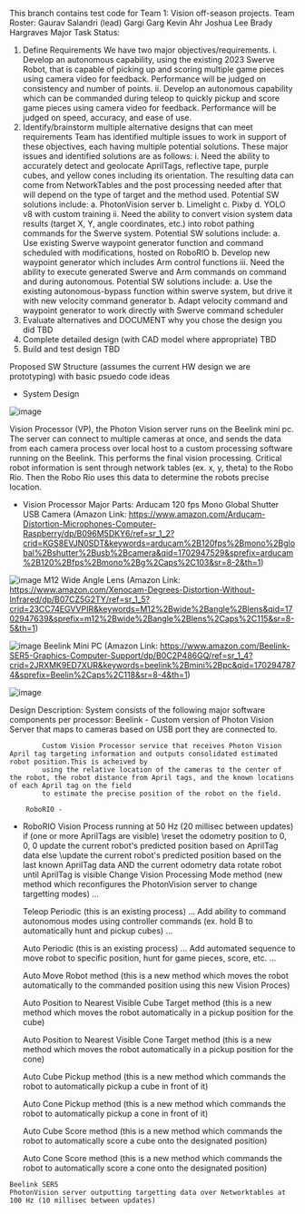 This branch contains test code for Team 1: Vision off-season projects.
Team Roster:
	Gaurav Salandri (lead)
	Gargi Garg
	Kevin Ahr
	Joshua Lee
	Brady Hargraves
Major Task Status:
1. Define Requirements
	We have two major objectives/requirements.
	i. Develop an autonomous capability, using the existing 2023 Swerve Robot, that is capable of picking up and scoring multiple game pieces using camera video for feedback. Performance will be judged on consistency and number of points.
	ii. Develop an autonomous capability which can be commanded during teleop to quickly pickup and score game pieces using camera video for feedback. Performance will be judged on speed, accuracy, and ease of use.
2. Identify/brainstorm multiple alternative designs that can meet requirements
	Team has identified multiple issues to work in support of these objectives, each having multiple potential solutions. These major issues and identified solutions are as follows:
	i. Need the ability to accurately detect and geolocate AprilTags, reflective tape, purple cubes, and yellow cones including its orientation. The resulting data can come from NetworkTables and the post processing needed after that will depend on the type of target and the method used. Potential SW solutions include:
		a. PhotonVision server
		b. Limelight
		c. Pixby
		d. YOLO v8 with custom training
	ii. Need the ability to convert vision system data results (target X, Y, angle coordinates, etc.) into robot pathing commands for the Swerve system. Potential SW solutions include:
		a. Use existing Swerve waypoint generator function and command scheduled with modifications, hosted on RoboRIO
		b. Develop new waypoint generator which includes Arm control functions
	iii. Need the ability to execute generated Swerve and Arm commands on command and during autonomous. Potential SW solutions include:
		a. Use the existing autonomous-bypass function within swerve system, but drive it with new velocity command generator
        b. Adapt velocity command and waypoint generator to work directly with Swerve command scheduler
3. Evaluate alternatives and DOCUMENT why you chose the design you did
	TBD	
4. Complete detailed design (with CAD model where appropriate)
	TBD	
5. Build and test design
    TBD



Proposed SW Structure (assumes the current HW design we are prototyping) with basic psuedo code ideas
  -  System Design

![image](https://github.com/Mercs6369/2023Season/assets/72580050/43dbb785-1fd3-4f6b-a6c8-7b8ff1c1c268)

Vision Processor (VP), the Photon Vision server runs on the Beelink mini pc. The server can connect to multiple cameras at once, and sends the data from each camera process over local host to a custom processing software running on the Beelink. This performs the final vision processing. Critical robot information is sent through network tables (ex. x, y, theta) to the Robo Rio. Then the Robo Rio uses this data to determine the robots precise location.


  -  Vision Processor
	Major Parts:
     	Arducam 120 fps Mono Global Shutter USB Camera (Amazon Link: https://www.amazon.com/Arducam-Distortion-Microphones-Computer-Raspberry/dp/B096M5DKY6/ref=sr_1_2?crid=KGS8EVJN0SDT&keywords=arducam%2B120fps%2Bmono%2Bglobal%2Bshutter%2Busb%2Bcamera&qid=1702947529&sprefix=arducam%2B120%2Bfps%2Bmono%2Bg%2Caps%2C103&sr=8-2&th=1)

![image](https://github.com/Mercs6369/2023Season/assets/72580050/6af8153e-b32c-413b-924d-8e8c662704ac)
		M12 Wide Angle Lens (Amazon Link: https://www.amazon.com/Xenocam-Degrees-Distortion-Without-Infrared/dp/B07CZ5G2TY/ref=sr_1_5?crid=23CC74EGVVPIR&keywords=M12%2Bwide%2Bangle%2Blens&qid=1702947639&sprefix=m12%2Bwide%2Bangle%2Blens%2Caps%2C115&sr=8-5&th=1)

![image](https://github.com/Mercs6369/2023Season/assets/72580050/26630844-6574-40f6-8c7a-827b4e28de01)
		Beelink Mini PC (Amazon Link: https://www.amazon.com/Beelink-SER5-Graphics-Computer-Support/dp/B0C2P486GQ/ref=sr_1_4?crid=2JRXMK9ED7XUR&keywords=beelink%2Bmini%2Bpc&qid=1702947874&sprefix=Beelin%2Caps%2C118&sr=8-4&th=1)

![image](https://github.com/Mercs6369/2023Season/assets/72580050/fabffcfb-aa9f-40b9-b995-036484863f8d)

Design Description:
	System consists of the following major software components per processor:
        Beelink -
            Custom version of Photon Vision Server that maps to cameras based on USB port they are connected to.
        
            Custom Vision Processor service that receives Photon Vision April tag targeting information and outputs consolidated estimated robot position.This is acheived by
            using the relative location of the cameras to the center of the robot, the robot distance from April tags, and the known locations of each April tag on the field
            to estimate the precise position of the robot on the field.
        
        RoboRIO -

 	
       
  
  -  RoboRIO
        Vision Process running at 50 Hz (20 millisec between updates)
            if (one or more AprilTags are visible)
                \\reset the odometry position to 0, 0, 0
                update the current robot's predicted position based on AprilTag data
            else
                \\update the current robot's predicted position based on the last known AprilTag data AND the current odometry data
                rotate robot until AprilTag is visible
            Change Vision Processing Mode method (new method which reconfigures the PhotonVision server to change targetting modes)
            ...

        Teleop Periodic (this is an existing process)
            ...
            Add ability to command autonomous modes using controller commands (ex. hold B to automatically hunt and pickup cubes)
            ...

        Auto Periodic (this is an existing process)
            ...
            Add automated sequence to move robot to specific position, hunt for game pieces, score, etc.
            ...

        Auto Move Robot method (this is a new method which moves the robot automatically to the commanded position using this new Vision Proces)

        Auto Position to Nearest Visible Cube Target method (this is a new method which moves the robot automatically in a pickup position for the cube)

        Auto Position to Nearest Visible Cone Target method (this is a new method which moves the robot automatically in a pickup position for the cone)

        Auto Cube Pickup method (this is a new method which commands the robot to automatically pickup a cube in front of it)

        Auto Cone Pickup method (this is a new method which commands the robot to automatically pickup a cone in front of it)

        Auto Cube Score method (this is a new method which commands the robot to automatically score a cube onto the designated position)

        Auto Cone Score method (this is a new method which commands the robot to automatically score a cone onto the designated position)


    Beelink SER5
	PhotonVision server outputting targetting data over Networktables at 100 Hz (10 millisec between updates)
	
